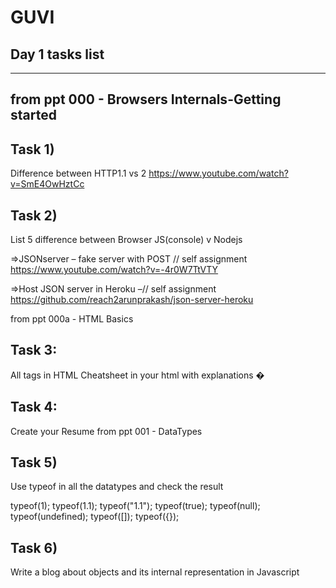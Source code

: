 # GUVI
Day 1 tasks list
-------------------------------------------------------------------------
--------------------------------------------------------------------------
from ppt 000 - Browsers Internals-Getting started
----------------------------------------------------

Task 1)
---------
Difference between HTTP1.1 vs 2
https://www.youtube.com/watch?v=SmE4OwHztCc

Task 2)
--------
List 5 difference between Browser JS(console) v Nodejs

=>JSONserver – fake server with POST // self assignment https://www.youtube.com/watch?v=-4r0W7TtVTY

=>Host JSON server in Heroku –// self assignment https://github.com/reach2arunprakash/json-server-heroku

from ppt 000a - HTML Basics

Task 3: 
----------
All tags in HTML Cheatsheet in your html with explanations �

Task 4:
--------
Create your Resume
from ppt 001 - DataTypes

Task 5)
-------
Use typeof in all the datatypes and check the result

typeof(1); 
typeof(1.1);
typeof("1.1");
typeof(true);
typeof(null); 
typeof(undefined);
typeof([]);
typeof({});

Task 6)
----------
Write a blog about objects and its internal representation in Javascript
